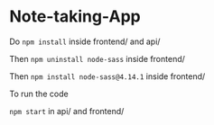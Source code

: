 # Note-taking-App

Do `npm install` inside frontend/ and api/

Then `npm uninstall node-sass` inside frontend/

Then `npm install node-sass@4.14.1` inside frontend/

To run the code

`npm start` in api/ and frontend/